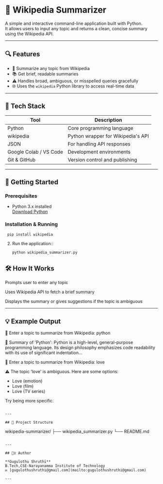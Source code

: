 # 🧠 Wikipedia Summarizer


A simple and interactive command-line application built with Python.  
It allows users to input any topic and returns a clean, concise summary using the Wikipedia API.

---

## 🔍 Features

- 🔎 Summarize any topic from Wikipedia  
- 📚 Get brief, readable summaries  
- ⚠️ Handles broad, ambiguous, or misspelled queries gracefully  
- 🌐 Uses the `wikipedia` Python library to access real-time data

---

## 🧰 Tech Stack

| Tool                 | Description                          |
|----------------------|------------------------------------|
| Python               | Core programming language           |
| wikipedia            | Python wrapper for Wikipedia's API |
| JSON                 | For handling API responses          |
| Google Colab / VS Code | Development environments           |
| Git & GitHub         | Version control and publishing      |

---

## 🚀 Getting Started

### Prerequisites

- Python 3.x installed  
  [Download Python](https://www.python.org/downloads/)

### Installation & Running

  ```bash
   pip install wikipedia
   ```

2. Run the application::

   ```bash
   python wikipedia_summarizer.py
   ```

## 🛠️ How It Works

Prompts user to enter any topic

Uses Wikipedia API to fetch a brief summary

Displays the summary or gives suggestions if the topic is ambiguous

---

## 💡 Example Output

🔎 Enter a topic to summarize from Wikipedia: python

📘 Summary of 'Python':
Python is a high-level, general-purpose programming language. Its design philosophy emphasizes code readability with its use of significant indentation...

🔎 Enter a topic to summarize from Wikipedia: love

⚠️ The topic 'love' is ambiguous.
Here are some options:
- Love (emotion)
- Love (film)
- Love (TV series)

Try being more specific.

```

---

## 📂 Project Structure

```
wikipedia-summarizer/
├── wikipedia_summarizer.py
└── README.md
```

---

## 🙋‍♀️ Author

**Gugulothu Shruthi**  
B.Tech,CSE-Narayanamma Institute of Technology  
✉️ [gugulothushruthi@gmail.com](mailto:gugulothushruthi@gmail.com)

---

